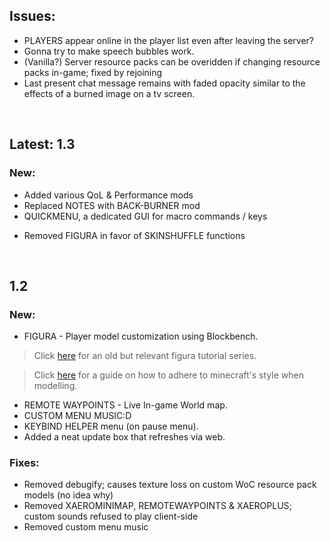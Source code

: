 ## Issues:
- PLAYERS appear online in the player list even after leaving the server?
- Gonna try to make speech bubbles work.
- (Vanilla?) Server resource packs can be overidden if changing resource packs in-game; fixed by rejoining
- Last present chat message remains with faded opacity similar to the effects of a burned image on a tv screen.

<br>

## Latest: 1.3
### New:
+ Added various QoL & Performance mods
+ Replaced NOTES with BACK-BURNER mod
+ QUICKMENU, a dedicated GUI for macro commands / keys
- Removed FIGURA in favor of SKINSHUFFLE functions

<br>

## 1.2
### New:
+ FIGURA - Player model customization using Blockbench.
> Click [here](https://www.youtube.com/watch?v=TKB0q0SmCBo&list=PLNz7v2g2SFA8lOQUDS4z4-gIDLi_dWAhl) for an old but relevant figura tutorial series.

> Click [here](https://www.blockbench.net/wiki/guides/minecraft-style-guide/) for a guide on how to adhere to minecraft's style when modelling.
+ REMOTE WAYPOINTS - Live In-game World map.
+ CUSTOM MENU MUSIC:D
+ KEYBIND HELPER menu (on pause menu).
+ Added a neat update box that refreshes via web.

### Fixes:
- Removed debugify; causes texture loss on custom WoC resource pack models (no idea why)
- Removed XAEROMINIMAP, REMOTEWAYPOINTS & XAEROPLUS; custom sounds refused to play client-side
- Removed custom menu music
